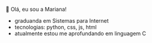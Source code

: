 🚀 Olá, eu sou a Mariana! 
- graduanda em Sistemas para Internet
- tecnologias: python, css, js, html
- atualmente estou me aprofundando em linguagem C
